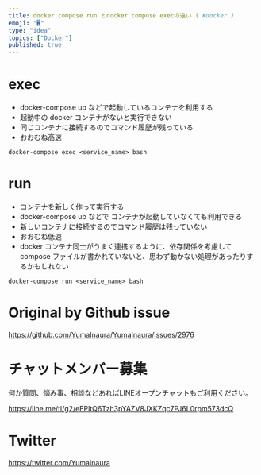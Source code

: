 ```yaml
---
title: docker compose run とdocker compose execの違い ( #docker )
emoji: "🖥"
type: "idea"
topics: ["Docker"]
published: true
---
```


# exec

- docker-compose up などで起動しているコンテナを利用する
- 起動中の docker コンテナがないと実行できない
- 同じコンテナに接続するのでコマンド履歴が残っている
- おおむね高速

```
docker-compose exec <service_name> bash
```


# run

- コンテナを新しく作って実行する
- docker-compose up などで コンテナが起動していなくても利用できる
- 新しいコンテナに接続するのでコマンド履歴は残っていない
- おおむね低速
- docker コンテナ同士がうまく連携するように、依存関係を考慮して compose ファイルが書かれていないと、思わず動かない処理があったりするかもしれない


```
docker-compose run <service_name> bash
```



# Original by Github issue

https://github.com/YumaInaura/YumaInaura/issues/2976








<!-- Update From Qiita API -->

# チャットメンバー募集


何か質問、悩み事、相談などあればLINEオープンチャットもご利用ください。

https://line.me/ti/g2/eEPltQ6Tzh3pYAZV8JXKZqc7PJ6L0rpm573dcQ





# Twitter


https://twitter.com/YumaInaura


<!-- Update From Qiita API -->



